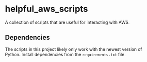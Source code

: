 # helpful_aws_scripts

A collection of scripts that are useful for interacting with AWS.

## Dependencies

The scripts in this project likely only work with the newest version of Python.
Install dependencies from the `requirements.txt` file.